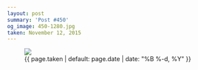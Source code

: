 ```yaml
---
layout: post
summary: 'Post #450'
og_image: 450-1280.jpg
taken: November 12, 2015
---
```


<figure class="post">
<img sizes="(min-width: 700px) 50vw, calc(100vw - 2rem)" src="{{ site.assets_url }}/450-640.jpg" srcset="{{ site.assets_url }}/450-1280.jpg 1280w, {{ site.assets_url }}/450-960.jpg 960w, {{ site.assets_url }}/450-640.jpg 640w, {{ site.assets_url }}/450-320.jpg 320w"/>
<figcaption>
<time>{{ page.taken | default: page.date | date: "%B %-d, %Y" }}</time>
</figcaption>
</figure>
